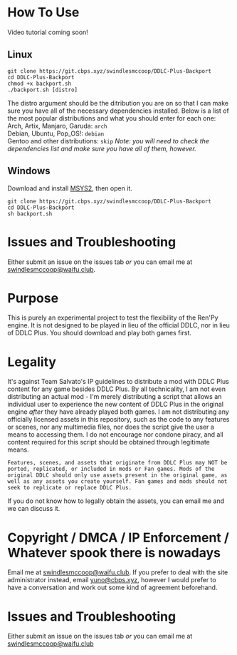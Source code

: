 # How To Use
Video tutorial coming soon!

## Linux
```
git clone https://git.cbps.xyz/swindlesmccoop/DDLC-Plus-Backport
cd DDLC-Plus-Backport
chmod +x backport.sh
./backport.sh [distro]
```
The distro argument should be the ditribution you are on so that I can make sure you have all of the necessary dependencies installed. Below is a list of the most popular distributions and what you should enter for each one:\
Arch, Artix, Manjaro, Garuda: `arch`\
Debian, Ubuntu, Pop\_OS!: `debian`\
Gentoo and other distributions: `skip` *Note: you will need to check the dependencies list and make sure you have all of them, however.*

## Windows
Download and install [MSYS2](https://www.msys2.org/), then open it.
```
git clone https://git.cbps.xyz/swindlesmccoop/DDLC-Plus-Backport
cd DDLC-Plus-Backport
sh backport.sh
```

# Issues and Troubleshooting
Either submit an issue on the issues tab *or* you can email me at swindlesmccoop@waifu.club.

# Purpose
This is purely an experimental project to test the flexibility of the Ren'Py engine. It is not designed to be played in lieu of the official DDLC, nor in lieu of DDLC Plus. You should download and play both games first.

# Legality
It's against Team Salvato's IP guidelines to distribute a mod with DDLC Plus content for any game besides DDLC Plus. By all technicality, I am not even distributing an actual mod - I'm merely distributing a script that allows an individual user to experience the new content of DDLC Plus in the original engine *after* they have already played both games. I am not distributing any officially licensed assets in this repository, such as the code to any features or scenes, nor any multimedia files, nor does the script give the user a means to accessing them. I do not encourage nor condone piracy, and all content required for this script should be obtained through legitimate means.
```
Features, scenes, and assets that originate from DDLC Plus may NOT be ported, replicated, or included in mods or Fan games. Mods of the original DDLC should only use assets present in the original game, as well as any assets you create yourself. Fan games and mods should not seek to replicate or replace DDLC Plus.
```
If you do not know how to legally obtain the assets, you can email me and we can discuss it.

# Copyright / DMCA / IP Enforcement / Whatever spook there is nowadays
Email me at swindlesmccoop@waifu.club. If you prefer to deal with the site administrator instead, email yuno@cbps.xyz, however I would prefer to have a conversation and work out some kind of agreement beforehand.

# Issues and Troubleshooting
Either submit an issue on the issues tab *or* you can email me at swindlesmccoop@waifu.club